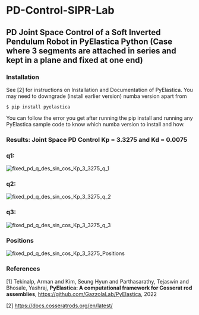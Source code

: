 # PD-Control-SIPR-Lab
## PD Joint Space Control of a Soft Inverted Pendulum Robot in PyElastica Python (Case where 3 segments are attached in series and kept in a plane and fixed at one end)

### Installation
See [2] for instructions on Installation and Documentation of PyElastica. You may need to downgrade (install earlier version) numba version apart from
```
$ pip install pyelastica
```
You can follow the error you get after running the pip install and running any PyElastica sample code to know which numba version to install and how.

### Results: Joint Space PD Control Kp = 3.3275 and Kd = 0.0075
### q1:
![fixed_pd_q_des_sin_cos_Kp_3_3275_q_1](https://user-images.githubusercontent.com/34472717/209483234-7a60c474-4f14-47fc-b29d-6aa20cd9653b.png)

### q2:
![fixed_pd_q_des_sin_cos_Kp_3_3275_q_2](https://user-images.githubusercontent.com/34472717/209483239-877afcc0-a385-4281-9e77-ccd802a79914.png)

### q3:
![fixed_pd_q_des_sin_cos_Kp_3_3275_q_3](https://user-images.githubusercontent.com/34472717/209483247-9593443b-56ce-46fc-9db8-a9b881708e5a.png)

### Positions
![fixed_pd_q_des_sin_cos_Kp_3_3275_Positions](https://user-images.githubusercontent.com/34472717/209483250-45b5cf22-2e0e-4cda-b323-aaf25900abaf.png)


### References
[1] Tekinalp, Arman and Kim, Seung Hyun and Parthasarathy, Tejaswin and Bhosale, Yashraj, $\textbf{PyElastica: A computational framework for Cosserat rod assemblies}$, https://github.com/GazzolaLab/PyElastica, 2022

[2] https://docs.cosseratrods.org/en/latest/


